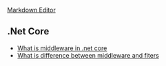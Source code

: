 [Markdown Editor](https://dillinger.io)

## .Net Core

- [What is middleware in .net core](.netcore/what_is_middleware_in_.net_core.md)
- [What is difference between middleware and fiters](.netcore/what_is_difference_between_middleware_and_fiters.md)
